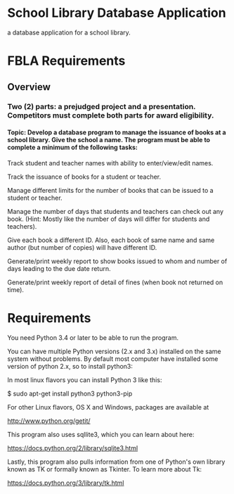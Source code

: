 # School Library Database Application
a database application for a school library.

# FBLA Requirements

## Overview
### Two (2) parts: a prejudged project and a presentation. Competitors must complete both parts for award eligibility.

#### Topic: Develop a database program to manage the issuance of books at a school library. Give the school a name. The program must be able to complete a minimum of the following tasks:

Track student and teacher names with ability to enter/view/edit names.

Track the issuance of books for a student or teacher.

Manage different limits for the number of books that can be issued to a student or teacher.

Manage the number of days that students and teachers can check out any book. (Hint: Mostly like the number of days will differ for students and teachers).

Give each book a different ID. Also, each book of same name and same author (but number of copies) will have different ID.

Generate/print weekly report to show books issued to whom and number of days leading to the due date return.

Generate/print weekly report of detail of fines (when book not returned on time).


# Requirements
You need Python 3.4 or later to be able to run the program.

You can have multiple Python versions (2.x and 3.x) installed on the same system without problems.
By default most computer have installed some version of python 2.x, so to install python3:

In most linux flavors you can install Python 3 like this:

$ sudo apt-get install python3 python3-pip

For other Linux flavors, OS X and Windows, packages are available at

http://www.python.org/getit/

This program also uses sqllite3, which you can learn about here:

https://docs.python.org/2/library/sqlite3.html

Lastly, this program also pulls information from one of Python's own library known as TK or formally known as Tkinter. To learn more about Tk:

https://docs.python.org/3/library/tk.html
